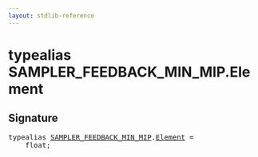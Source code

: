 ```yaml
---
layout: stdlib-reference
---
```


# typealias SAMPLER\_FEEDBACK\_MIN\_MIP\.Element

## Signature

<pre>
<span class='code_keyword'>typealias</span> <a href="index.md" class="code_type">SAMPLER_FEEDBACK_MIN_MIP</a>.<a href="element-0.md" class="code_type">Element</a> = 
    <span class="code_keyword">float</span>;
</pre>


<script>
// Fix .md links to .html when on ReadTheDocs
if (window.location.hostname.includes('readthedocs') || 
    window.location.hostname.includes('rtfd.io')) {
  document.addEventListener('DOMContentLoaded', function() {
    const links = document.querySelectorAll('a');
    links.forEach(link => {
      if (link.getAttribute('href') && link.getAttribute('href').endsWith('.md')) {
        link.href = link.href.replace(/\.md($|#|\?)/, '.html$1');
      }
    });
  });
}
</script>
